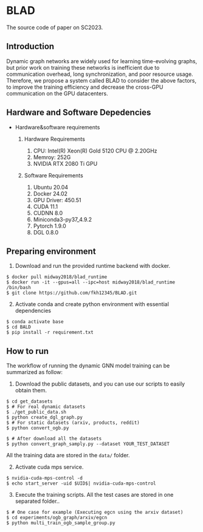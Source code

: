 # BLAD
The source code of paper on SC2023.

## Introduction
Dynamic graph networks are widely used for learning time-evolving graphs, but prior work on training these networks is inefficient due to communication overhead, long synchronization, and poor resource usage. Therefore, we propose a system called BLAD to consider the above factors, to improve the training efficiency and decrease the cross-GPU communication on the GPU datacenters. 

## Hardware and Software Depedencies

- Hardware&software requirements

  1. Hardware Requirements

     1. CPU: Intel(R) Xeon(R) Gold 5120 CPU @ 2.20GHz
     2. Memroy: 252G
     3. NVIDIA RTX 2080 Ti GPU

  2. Software Requirements

     1. Ubuntu 20.04
     2. Docker 24.02
     3. GPU Driver: 450.51
     4. CUDA 11.1
     5. CUDNN 8.0
     6. Miniconda3-py37_4.9.2
     7. Pytorch 1.9.0
     8. DGL 0.8.0

## Preparing environment
1. Download and run the provided runtime backend with docker.
```shell
$ docker pull midway2018/blad_runtime
$ docker run -it --gpus=all --ipc=host midway2018/blad_runtime /bin/bash 
$ git clone https://github.com/fkh12345/BLAD.git
```
2. Activate conda and create python environment with essential dependencies
```shell
$ conda activate base
$ cd BALD
$ pip install -r requirement.txt
```

## How to run
The workflow of running the dynamic GNN model training can be summarized as follow:
1. Download the public datasets, and you can use our scripts to easily obtain them. 
```shell
$ cd get_datasets
$ # For real dynamic datasets
$ ./get_public_data.sh
$ python create_dgl_graph.py
$ # For static datasets (arxiv, products, reddit)
$ python convert_ogb.py

$ # After download all the datasets
$ python convert_graph_samply.py --dataset YOUR_TEST_DATASET
```

All the training data are stored in the `data/` folder.

2. Activate cuda mps service.
```shell
$ nvidia-cuda-mps-control -d
$ echo start_server -uid $UID$| nvidia-cuda-mps-control
```
3. Execute the training scripts. All the test cases are stored in one separated folder..
```shell
$ # One case for example (Executing egcn using the arxiv dataset)
$ cd experiments/ogb_graph/arxiv/egcn
$ python multi_train_ogb_sample_group.py
```


